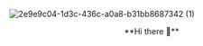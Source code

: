 ![2e9e9c04-1d3c-436c-a0a8-b31bb8687342 (1)](https://github.com/user-attachments/assets/32d101d0-42d9-495a-a70b-de104d8a90f3)

<p align="center">
  **Hi there 👋**
</p>


<!--
**riddhima109/riddhima109** is a ✨ _special_ ✨ repository because its `README.md` (this file) appears on your GitHub profile.

Here are some ideas to get you started:

- 🔭 I’m currently working on ...
- 🌱 I’m currently learning ...
- 👯 I’m looking to collaborate on ...
- 🤔 I’m looking for help with ...
- 💬 Ask me about ...
- 📫 How to reach me: ...
- 😄 Pronouns: ...
- ⚡ Fun fact: ...
-->
